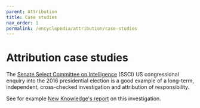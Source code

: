 ```yaml
---
parent: Attribution
title: Case studies
nav_order: 1
permalink: /encyclopedia/attribution/case-studies
---
```


# Attribution case studies

The [Senate Select Committee on Intelligence](https://www.intelligence.senate.gov/) (SSCI) US congressional enquiry into the 2016 presidential election is a good example of a long-term, independent, cross-checked investigation and attribution of responsibility.

See for example [New Knowledge's report](https://www.newknowledge.com/articles/the-disinformation-report/) on this investigation.
